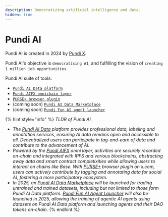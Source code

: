 ```yaml
---
description: Democratizing artificial intelligence and data.
hidden: true
---
```


# Pundi AI

Pundi AI is created in 2024 by [Pundi X](https://www.pundix.com).

Pundi AI's objective is `democratising AI`, and fulfilling the vision of `creating 1 million job opportunities`.

Pundi AI suite of tools:

* [`Pundi AI Data platform`](pundi-aidata/)
* [`Pundi AIFX omnichain layer`](pundi-aifx/)
* [`PURSE+ browser plugin`](purse-docs/)
* (coming soon) [`Pundi AI Data Marketplace`](pundi-ai-data-marketplace-soon.md)
* (coming soon) [`Pundi Fun AI agent launcher`](pundi-fun-ai-agent-launcher-proposal/)



{% hint style="info" %}
_TLDR of Pundi AI._



* _The_ [_Pundi AI Data_](pundi-aidata/) _platform provides professional data, labeling and annotation services, ensuring AI data remains open and accessible to all. Decentralized users can participate in tag-and-earn of data and contribute to the advancement of AI._
* _Powered by the_ [_Pundi AIFX_](pundi-aifx/) _omni layer, activities are securely recorded on-chain and integrated with IPFS and various blockchains, abstracting away data and smart contract completixities while allowing users to interact on chains like Base. With_ [_PURSE+_](purse-docs/) _browser plugin on x.com, users can actively contribute by tagging and annotating data for social AI, fostering a more participatory ecosystem._
* _In 2025, an_ [_Pundi AI Data Marketplace_](pundi-ai-data-marketplace-soon.md) _will be launched for trading untrained and trained datasets, including but not limited to those form Pundi AI Data platform._ [_Pundi Fun AI Agent Launcher_](pundi-fun-ai-agent-launcher-proposal/) _will also be launched in 2025, allowing the training of agentic AI agents using datasets on Pundi AI Data platform and launching agents and their DAO tokens on-chain._
{% endhint %}



